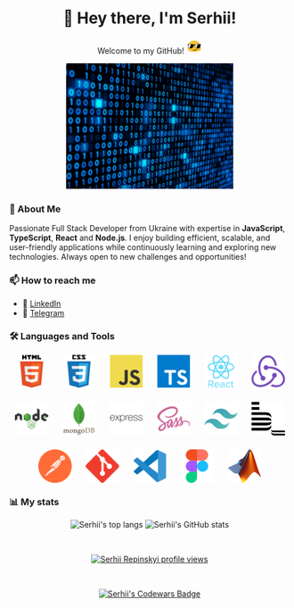 <h1 align="center">👋 Hey there, I'm Serhii!</h1>

<p align="center"> Welcome to my GitHub! <img src="./assets/blob-sunglasses.gif" width="28"/></p>

<div align="center">
  <img src="./assets/SUV4.gif" alt="Rotating SUV animation" width="300">
</div>

### 🚀 About Me

Passionate Full Stack Developer from Ukraine with expertise in **JavaScript**, **TypeScript**, **React** and **Node.js**. I enjoy building efficient, scalable, and user-friendly applications while continuously learning and exploring new technologies. Always open to new challenges and opportunities!

### 📫 How to reach me

- 💼 <a href="http://www.linkedin.com/in/serhii-repinskyi" target="_blank">LinkedIn</a>  
- 💬 <a href="https://t.me/Repinskyi_Serhii" target="_blank">Telegram</a>

### 🛠️ Languages and Tools

<p align="center" style="display: flex; flex-wrap: wrap; justify-content: center; gap: 25px;">
  <img src="./images/html5-original-wordmark.svg" alt="html5" width="60" height="60"/>
  <img src="./images/css3-original-wordmark.svg" alt="css3" width="60" height="60"/>
  <img src="./images/javascript-original.svg" alt="javascript" width="60" height="60"/>
  <img src="./images/typescript-original.svg" alt="typescript" width="60" height="60"/>
  <img src="./images/react-original-wordmark.svg" alt="react" width="60" height="60"/>
  <img src="./images/redux-original.svg" alt="redux" width="60" height="60"/>
  <img src="./images/nodejs-original-wordmark.svg" alt="nodejs" width="60" height="60"/>
  <img src="./images/mongodb-original-wordmark.svg" alt="mongodb" width="60" height="60"/>
  <img src="./images/express-original-wordmark.svg" alt="express" width="60" height="60"/>
  <img src="./images/sass-original.svg" alt="sass" width="60" height="60"/>
  <img src="./images/tailwindcss-icon.svg" alt="tailwind" width="60" height="60"/>
  <img src="./images/bem.svg" alt="bem" width="60" height="60"/>
  <img src="./images/postman-icon.svg" alt="postman" width="60" height="60"/>
  <img src="./images/git-scm-icon.svg" alt="git" width="60" height="60"/>
  <img src="./images/vscode.svg" alt="vscode" width="60" height="60"/>
  <img src="./images/figma-icon.svg" alt="figma" width="60" height="60"/>
  <img src="./images/Matlab_Logo.png" alt="matlab" width="60" height="60"/>
</p>

### 📊 My stats

<p align="center">
  <img alt="Serhii's top langs" src="https://github-readme-stats.vercel.app/api/top-langs/?username=SerhiiRepinskyi&layout=compact&&langs_count=8"/>
  <img alt="Serhii's GitHub stats" src="https://github-readme-stats.vercel.app/api?username=SerhiiRepinskyi&show_icons=true&theme=transparent"/>
</p>

<br>

<p align="center">
  <a href="https://u8views.com/github/SerhiiRepinskyi">
    <img alt="Serhii Repinskyi profile views" src="https://u8views.com/api/v1/github/profiles/115186821/views/day-week-month-total-count.svg">
  </a>
</p>

<br>

<p align="center">
  <a href="https://www.codewars.com/users/Serhii%20Repinskyi">
    <img alt="Serhii's Codewars Badge" src="https://www.codewars.com/users/Serhii%20Repinskyi/badges/small">
  </a>
</p>
